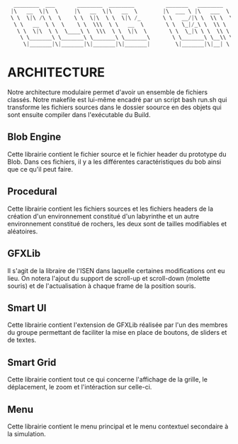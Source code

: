 ```rs
  ________  ___       ________  ________          _______   ________   ________  ___  ________   _______      
 |\   __  \|\  \     |\   __  \|\   __  \        |\  ___ \ |\   ___  \|\   ____\|\  \|\   ___  \|\  ___ \     
 \ \  \|\ /\ \  \    \ \  \|\  \ \  \|\ /_       \ \   __/|\ \  \\ \  \ \  \___|\ \  \ \  \\ \  \ \   __/|    
  \ \   __  \ \  \    \ \  \\\  \ \   __  \       \ \  \_|/_\ \  \\ \  \ \  \  __\ \  \ \  \\ \  \ \  \_|/__  
   \ \  \|\  \ \  \____\ \  \\\  \ \  \|\  \       \ \  \_|\ \ \  \\ \  \ \  \|\  \ \  \ \  \\ \  \ \  \_|\ \ 
    \ \_______\ \_______\ \_______\ \_______\       \ \_______\ \__\\ \__\ \_______\ \__\ \__\\ \__\ \_______\
     \|_______|\|_______|\|_______|\|_______|        \|_______|\|__| \|__|\|_______|\|__|\|__| \|__|\|_______|
```


# ARCHITECTURE

Notre architecture modulaire permet d'avoir un ensemble de fichiers classés. Notre makefile est lui-même encadré par un script bash run.sh qui transforme les fichiers sources dans le dossier soource en des objets qui sont ensuite compiler dans l'exécutable du Build.

## Blob Engine

Cette librairie contient le fichier source et le fichier header du prototype du Blob. Dans ces fichiers, il y a les différentes caractéristiques du bob ainsi que ce qu'il peut faire.

## Procedural

Cette librairie  contient les fichiers sources et les fichiers headers de la création d'un environnement constitué d'un labyrinthe et un autre environnement constitué de rochers, les deux sont de tailles modifiables et aléatoires.

## GFXLib

Il s'agit de la libraire de l'ISEN dans laquelle certaines modifications ont eu lieu. On notera l'ajout du support de scroll-up et scroll-down (molette souris) et de l'actualisation à chaque frame de la position souris.

## Smart UI

Cette librairie contient l'extension de GFXLib réalisée par l'un des membres du groupe permettant de faciliter la mise en place de boutons, de sliders et de textes.


## Smart Grid

Cette librairie contient tout ce qui concerne l'affichage de la grille, le déplacement, le zoom et l'intéraction sur celle-ci.

## Menu

Cette librairie contient le menu principal et le menu contextuel secondaire à la simulation.
